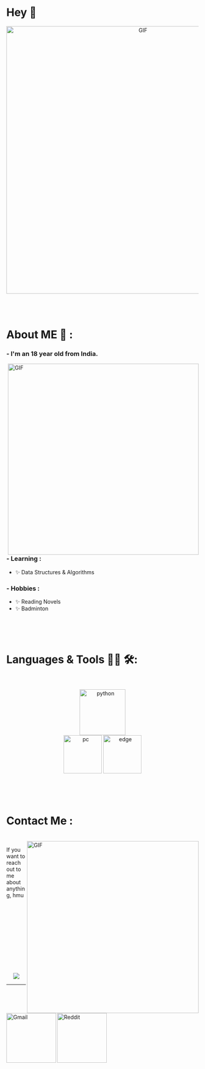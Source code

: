 # Hey 👋

<div align="center">
<img hight="300" width="700" alt="GIF" align="center" src="https://github.com/srishtiijain/srishtiijain/blob/master/assets/208593.gif">
</div>

</br>
</br>
</br>


# About ME 💬 :

### - I'm an 18 year old from India.

<img hight="400" width="500" alt="GIF" align="right" src="https://github.com/srishtiijain/srishtiijain/blob/master/assets/1936.gif">

### - Learning :
- ✨ Data Structures & Algorithms

### - Hobbies : 
- ✨ Reading Novels
- ✨ Badminton

</br>
</br>
</br>



# Languages & Tools 👨‍💻 🛠:
</br>

<p align="center">

<!-- For more icons please follow  https://github.com/MikeCodesDotNET/ColoredBadges -->
<img src="https://github.com/srishtiijain/srishtiijain/blob/master/assets/icons/python.png" alt="python" width="120" hight="50">

</br>
<img src="https://github.com/srishtiijain/srishtiijain/blob/master/assets/icons/pc.png" alt="pc" width="100" hight="50">
<img src="https://github.com/srishtiijain/srishtiijain/blob/master/assets/icons/edge.png" alt="edge" width="100" hight="50">

</p>
</br>
</br>
</br>



# Contact Me :

<p>
 </br>


<img hight="320" width="450" align="right" alt="GIF" src="https://github.com/srishtiijain/srishtiijain/blob/master/assets/93195.gif">


If you want to reach out to me about anything, hmu

<a href="mailto:srishti.jain.7089@starnolds.com">
 <img align="left" alt="Gmail" width="130" hight="100" src="https://github.com/srishtiijain/srishtiijain/blob/master/assets/icons/gmail.png" />
</a>

</br>
</br>
</a>
<a href="https://www.reddit.com/user/srihahaha">
  <img align="left" alt=" Reddit" width="130" hight="100" src="https://github.com/srishtiijain/srishtiijain/blob/master/assets/icons/reddit.png" />
</a>

 </p>
 

</br>
</br>
</br>
</br>
</br>
</br>
</br>



<p align="center" >  
  <a href="https://github.com/anuraghazra/github-readme-stats"> 
<img  src="https://github-readme-stats.vercel.app/api?username=srishtiijain&&show_icons=true&theme=radical"/>
  </a>
  </p>

*************
